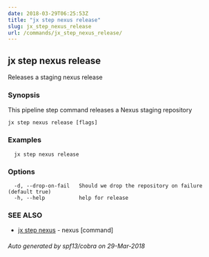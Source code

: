 ```yaml
---
date: 2018-03-29T06:25:53Z
title: "jx step nexus release"
slug: jx_step_nexus_release
url: /commands/jx_step_nexus_release/
---
```

## jx step nexus release

Releases a staging nexus release

### Synopsis

This pipeline step command releases a Nexus staging repository

```
jx step nexus release [flags]
```

### Examples

```
  jx step nexus release
```

### Options

```
  -d, --drop-on-fail   Should we drop the repository on failure (default true)
  -h, --help           help for release
```

### SEE ALSO

* [jx step nexus](/commands/jx_step_nexus/)	 - nexus [command]

###### Auto generated by spf13/cobra on 29-Mar-2018
